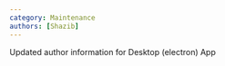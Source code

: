 ```yaml
---
category: Maintenance
authors: [Shazib]
---
```


Updated author information for Desktop (electron) App